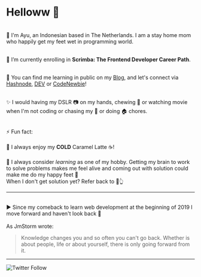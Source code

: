 # Helloww 👋


<br>:raising_hand: I'm Ayu, an Indonesian based in The Netherlands. I am a stay home mom who happily get my feet wet in programming world.

<br>🌱 I’m currently enrolling in **Scrimba: The Frontend Developer Career Path**.


<br> 📝 You can find me learning in public on my [Blog](https://adiati.com/), and let's connect via [Hashnode](https://hashnode.com/@ayuadiati), [DEV](https://dev.to/adiatiayu) or [CodeNewbie](https://community.codenewbie.org/adiatiayu)!

<br>:sparkles: I would having my DSLR :camera: on my hands, chewing :sushi: or watching movie when I'm not coding or chasing my :girl: or doing :house: chores.

<br>⚡ Fun fact: 
<br>
<br>:green_heart: I always enjoy my **COLD** Caramel Latte :coffee:!
<br>
<br>:sparkling_heart: I always consider *learning* as one of my hobby. Getting my brain to work to solve problems makes me feel alive and coming out with solution could make me do my happy feet :penguin:
<br>When I don't get solution yet? Refer back to :green_heart::point_up_2:
<br>
***
<br>:arrow_forward: Since my comeback to learn web development at the beginning of 2019 I move forward and haven't look back :muscle:
<br>
<br>As JmStorm wrote:
> Knowledge changes you and so often you can't go back.
> Whether is about people, life or about yourself, there is only going forward from it.

---
![Twitter Follow](https://img.shields.io/twitter/follow/AdiatiAyu?color=%23FF7308&label=Let%27s%20connect%20on%20Twitter%21%20&style=for-the-badge)


